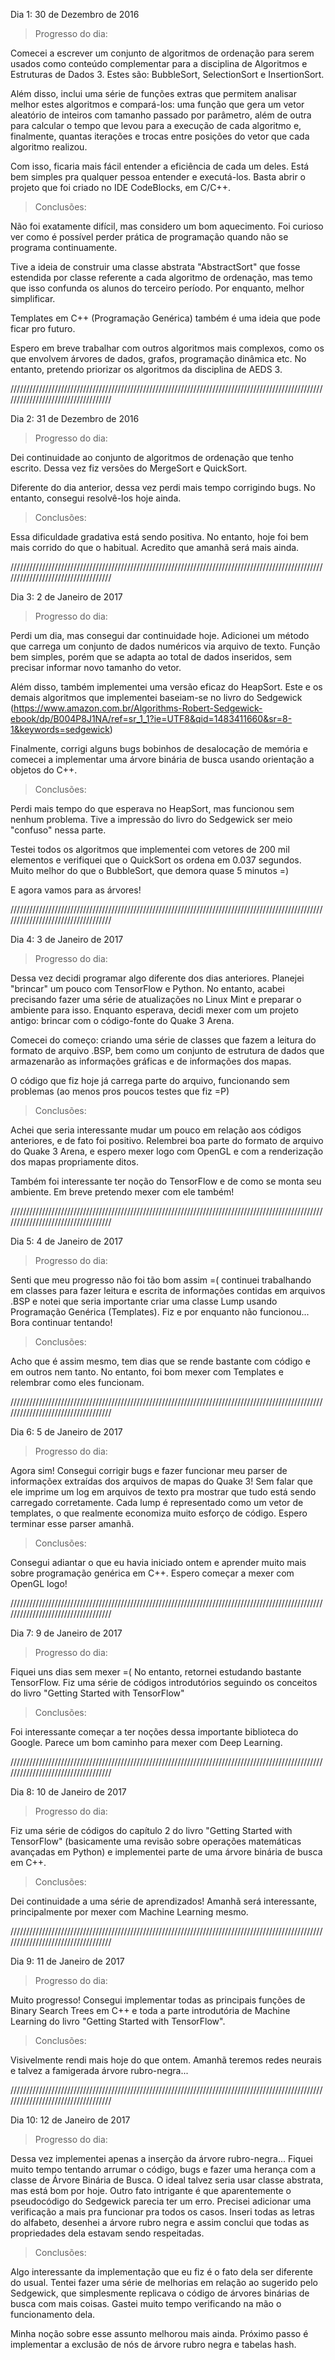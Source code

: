 Dia 1: 30 de Dezembro de 2016

>Progresso do dia:

Comecei a escrever um conjunto de algoritmos de ordenação para serem usados como conteúdo complementar para a disciplina de Algoritmos e Estruturas de Dados 3. Estes são: BubbleSort, SelectionSort e InsertionSort.

Além disso, inclui uma série de funções extras que permitem analisar melhor estes algoritmos e compará-los: uma função que gera um vetor aleatório de inteiros com tamanho passado por parâmetro, além de outra para calcular o tempo que levou para a execução de cada algoritmo e, finalmente, quantas iterações e trocas entre posições do vetor que cada algoritmo realizou.

Com isso, ficaria mais fácil entender a eficiência de cada um deles. Está bem simples pra qualquer pessoa entender e executá-los. Basta abrir o projeto que foi criado no IDE CodeBlocks, em C/C++.

>Conclusões:

Não foi exatamente difícil, mas considero um bom aquecimento. Foi curioso ver como é possível perder prática de programação quando não se programa continuamente.

Tive a ideia de construir uma classe abstrata "AbstractSort" que fosse estendida por classe referente a cada algoritmo de ordenação, mas temo que isso confunda os alunos do terceiro período. Por enquanto, melhor simplificar.

Templates em C++ (Programação Genérica) também é uma ideia que pode ficar pro futuro.

Espero em breve trabalhar com outros algoritmos mais complexos, como os que envolvem árvores de dados, grafos, programação dinâmica etc. No entanto, pretendo priorizar os algoritmos da disciplina de AEDS 3.

///////////////////////////////////////////////////////////////////////////////////////////////////////////////////////////////////

Dia 2: 31 de Dezembro de 2016

>Progresso do dia:

Dei continuidade ao conjunto de algoritmos de ordenação que tenho escrito. Dessa vez fiz versões do MergeSort e QuickSort. 

Diferente do dia anterior, dessa vez perdi mais tempo corrigindo bugs. No entanto, consegui resolvê-los hoje ainda.

>Conclusões:

Essa dificuldade gradativa está sendo positiva. No entanto, hoje foi bem mais corrido do que o habitual. Acredito que amanhã será mais ainda.

///////////////////////////////////////////////////////////////////////////////////////////////////////////////////////////////////

Dia 3: 2 de Janeiro de 2017

>Progresso do dia:

Perdi um dia, mas consegui dar continuidade hoje. Adicionei um método que carrega um conjunto de dados numéricos via arquivo de texto. Função bem simples, porém que se adapta ao total de dados inseridos, sem precisar informar novo tamanho do vetor.

Além disso, também implementei uma versão eficaz do HeapSort. Este e os demais algoritmos que implementei baseiam-se no livro do Sedgewick (https://www.amazon.com.br/Algorithms-Robert-Sedgewick-ebook/dp/B004P8J1NA/ref=sr_1_1?ie=UTF8&qid=1483411660&sr=8-1&keywords=sedgewick)

Finalmente, corrigi alguns bugs bobinhos de desalocação de memória e comecei a implementar uma árvore binária de busca usando orientação a objetos do C++.

>Conclusões:

Perdi mais tempo do que esperava no HeapSort, mas funcionou sem nenhum problema. Tive a impressão do livro do Sedgewick ser meio "confuso" nessa parte. 

Testei todos os algoritmos que implementei com vetores de 200 mil elementos e verifiquei que o QuickSort os ordena em 0.037 segundos. Muito melhor do que o BubbleSort, que demora quase 5 minutos =)

E agora vamos para as árvores!

///////////////////////////////////////////////////////////////////////////////////////////////////////////////////////////////////

Dia 4: 3 de Janeiro de 2017

>Progresso do dia:

Dessa vez decidi programar algo diferente dos dias anteriores. Planejei "brincar" um pouco com TensorFlow e Python. No entanto, acabei precisando fazer uma série de atualizações no Linux Mint e preparar o ambiente para isso. Enquanto esperava, decidi mexer com um projeto antigo: brincar com o código-fonte do Quake 3 Arena.

Comecei do começo: criando uma série de classes que fazem a leitura do formato de arquivo .BSP, bem como um conjunto de estrutura de dados que armazenarão as informações gráficas e de informações dos mapas.

O código que fiz hoje já carrega parte do arquivo, funcionando sem problemas (ao menos pros poucos testes que fiz =P)

>Conclusões:

Achei que seria interessante mudar um pouco em relação aos códigos anteriores, e de fato foi positivo. Relembrei boa parte do formato de arquivo do Quake 3 Arena, e espero mexer logo com OpenGL e com a renderização dos mapas propriamente ditos.

Também foi interessante ter noção do TensorFlow e de como se monta seu ambiente. Em breve pretendo mexer com ele também!

///////////////////////////////////////////////////////////////////////////////////////////////////////////////////////////////////

Dia 5: 4 de Janeiro de 2017

>Progresso do dia:

Senti que meu progresso não foi tão bom assim =( continuei trabalhando em classes para fazer leitura e escrita de informações contidas em arquivos .BSP e notei que seria importante criar uma classe Lump usando Programação Genérica (Templates). Fiz e por enquanto não funcionou... Bora continuar tentando!

>Conclusões:

Acho que é assim mesmo, tem dias que se rende bastante com código e em outros nem tanto. No entanto, foi bom mexer com Templates e relembrar como eles funcionam.

///////////////////////////////////////////////////////////////////////////////////////////////////////////////////////////////////

Dia 6: 5 de Janeiro de 2017

>Progresso do dia:

Agora sim! Consegui corrigir bugs e fazer funcionar meu parser de informaçõex extraídas dos arquivos de mapas do Quake 3! Sem falar que ele imprime um log em arquivos de texto pra mostrar que tudo está sendo carregado corretamente. Cada lump é representado como um vetor de templates, o que realmente economiza muito esforço de código. Espero terminar esse parser amanhã.

>Conclusões:

Consegui adiantar o que eu havia iniciado ontem e aprender muito mais sobre programação genérica em C++. Espero começar a mexer com OpenGL logo!

///////////////////////////////////////////////////////////////////////////////////////////////////////////////////////////////////

Dia 7: 9 de Janeiro de 2017

>Progresso do dia:

Fiquei uns dias sem mexer =( No entanto, retornei estudando bastante TensorFlow. Fiz uma série de códigos introdutórios seguindo os conceitos do livro "Getting Started with TensorFlow"

>Conclusões:

Foi interessante começar a ter noções dessa importante biblioteca do Google. Parece um bom caminho para mexer com Deep Learning.

///////////////////////////////////////////////////////////////////////////////////////////////////////////////////////////////////

Dia 8: 10 de Janeiro de 2017

>Progresso do dia:

Fiz uma série de códigos do capítulo 2 do livro "Getting Started with TensorFlow" (basicamente uma revisão sobre operações matemáticas avançadas em Python) e implementei parte de uma árvore binária de busca em C++.

>Conclusões:

Dei continuidade a uma série de aprendizados! Amanhã será interessante, principalmente por mexer com Machine Learning mesmo.

///////////////////////////////////////////////////////////////////////////////////////////////////////////////////////////////////

Dia 9: 11 de Janeiro de 2017

>Progresso do dia:

Muito progresso! Consegui implementar todas as principais funções de Binary Search Trees em C++ e toda a parte introdutória de Machine Learning do livro "Getting Started with TensorFlow".

>Conclusões:

Visivelmente rendi mais hoje do que ontem. Amanhã teremos redes neurais e talvez a famigerada árvore rubro-negra...

///////////////////////////////////////////////////////////////////////////////////////////////////////////////////////////////////

Dia 10: 12 de Janeiro de 2017

>Progresso do dia:

Dessa vez implementei apenas a inserção da árvore rubro-negra... Fiquei muito tempo tentando arrumar o código, bugs e fazer uma herança com a classe de Árvore Binária de Busca. O ideal talvez seria usar classe abstrata, mas está bom por hoje. Outro fato intrigante é que aparentemente o pseudocódigo do Sedgewick parecia ter um erro. Precisei adicionar uma verificação a mais pra funcionar pra todos os casos. Inseri todas as letras do alfabeto, desenhei a árvore rubro negra e assim conclui que todas as propriedades dela estavam sendo respeitadas.

>Conclusões:

Algo interessante da implementação que eu fiz é o fato dela ser diferente do usual. Tentei fazer uma série de melhorias em relação ao sugerido pelo Sedgewick, que simplesmente replicava o código de árvores binárias de busca com mais coisas. Gastei muito tempo verificando na mão o funcionamento dela.

Minha noção sobre esse assunto melhorou mais ainda. Próximo passo é implementar a exclusão de nós de árvore rubro negra e tabelas hash.
